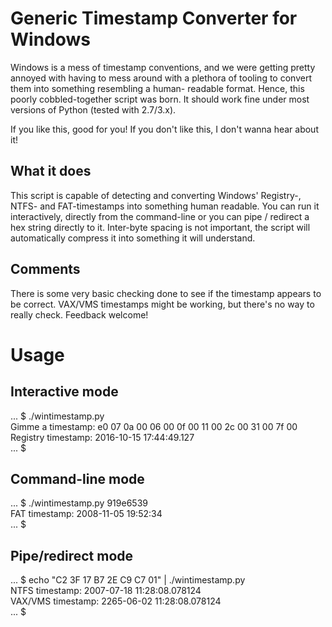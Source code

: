 # Generic Timestamp Converter for Windows

Windows is a mess of timestamp conventions, and we were getting pretty annoyed with having to
mess around with a plethora of tooling to convert them into something resembling a human-
readable format. Hence, this poorly cobbled-together script was born. It should work fine under
most versions of Python (tested with 2.7/3.x).

If you like this, good for you!
If you don't like this, I don't wanna hear about it!

## What it does

This script is capable of detecting and converting Windows' Registry-, NTFS- and FAT-timestamps
into something human readable. You can run it interactively, directly from the command-line or
you can pipe / redirect a hex string directly to it. Inter-byte spacing is not important, the
script will automatically compress it into something it will understand.

## Comments

There is some very basic checking done to see if the timestamp appears to be correct.
VAX/VMS timestamps might be working, but there's no way to really check. Feedback welcome!

# Usage

## Interactive mode

... $ ./wintimestamp.py  
Gimme a timestamp: e0 07 0a 00 06 00 0f 00  11 00 2c 00 31 00 7f 00  
Registry timestamp: 2016-10-15 17:44:49.127  
... $

## Command-line mode

... $ ./wintimestamp.py 919e6539  
FAT timestamp: 2008-11-05 19:52:34  
... $

## Pipe/redirect mode

... $ echo "C2 3F 17 B7 2E C9 C7 01" | ./wintimestamp.py  
NTFS timestamp: 2007-07-18 11:28:08.078124  
VAX/VMS timestamp: 2265-06-02 11:28:08.078124  
... $
